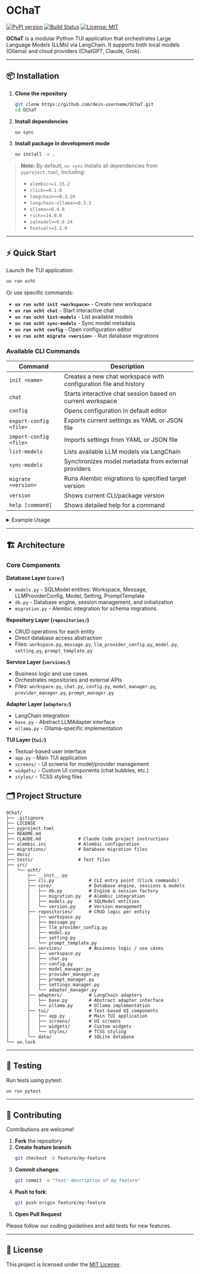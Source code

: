 # OChaT

[![PyPI version](https://img.shields.io/pypi/v/ocht.svg)](https://pypi.org/project/ocht/) [![Build Status](https://github.com/dein-username/OChaT/actions/workflows/ci.yml/badge.svg)](https://github.com/dein-username/OChaT/actions/workflows/ci.yml) [![License: MIT](https://img.shields.io/badge/License-MIT-yellow.svg)](LICENSE)

**OChaT** is a modular Python TUI application that orchestrates Large Language Models (LLMs) via LangChain. It supports both local models (Ollama) and cloud providers (ChatGPT, Claude, Grok).

---

## 📦 Installation

1. **Clone the repository**

   ```bash
   git clone https://github.com/dein-username/OChaT.git
   cd OChaT
   ```

2. **Install dependencies**

   ```bash
   uv sync
   ```

3. **Install package in development mode**

   ```bash
   uv install -e .
   ```

> **Note:** By default, `uv sync` installs all dependencies from `pyproject.toml`, including:
>
> * `alembic>=1.15.2`
> * `click>=8.1.8`
> * `langchain>=0.3.26`
> * `langchain-ollama>=0.3.3`
> * `ollama>=0.4.8`
> * `rich>=14.0.0`
> * `sqlmodel>=0.0.24`
> * `textual>=3.2.0`

---

## ⚡ Quick Start

Launch the TUI application:

```bash
uv run ocht
```

Or use specific commands:

* **`uv run ocht init <workspace>`** - Create new workspace
* **`uv run ocht chat`** - Start interactive chat
* **`uv run ocht list-models`** - List available models
* **`uv run ocht sync-models`** - Sync model metadata
* **`uv run ocht config`** - Open configuration editor
* **`uv run ocht migrate <version>`** - Run database migrations

### Available CLI Commands

| Command | Description |
|---------|-------------|
| `init <name>` | Creates a new chat workspace with configuration file and history |
| `chat` | Starts interactive chat session based on current workspace |
| `config` | Opens configuration in default editor |
| `export-config <file>` | Exports current settings as YAML or JSON file |
| `import-config <file>` | Imports settings from YAML or JSON file |
| `list-models` | Lists available LLM models via LangChain |
| `sync-models` | Synchronizes model metadata from external providers |
| `migrate <version>` | Runs Alembic migrations to specified target version |
| `version` | Shows current CLI/package version |
| `help [command]` | Shows detailed help for a command |

<details>
<summary>Example Usage</summary>

```bash
# Create new chat workspace
uv run ocht init my-workspace

# Start chat session
uv run ocht chat

# List available models
uv run ocht list-models

# Sync model metadata
uv run ocht sync-models
```

</details>

---

## 🏗️ Architecture

### Core Components

**Database Layer (`core/`)**
- `models.py` - SQLModel entities: Workspace, Message, LLMProviderConfig, Model, Setting, PromptTemplate
- `db.py` - Database engine, session management, and initialization
- `migration.py` - Alembic integration for schema migrations

**Repository Layer (`repositories/`)**
- CRUD operations for each entity
- Direct database access abstraction
- Files: `workspace.py`, `message.py`, `llm_provider_config.py`, `model.py`, `setting.py`, `prompt_template.py`

**Service Layer (`services/`)**
- Business logic and use cases
- Orchestrates repositories and external APIs
- Files: `workspace.py`, `chat.py`, `config.py`, `model_manager.py`, `provider_manager.py`, `prompt_manager.py`

**Adapter Layer (`adapters/`)**
- LangChain integration
- `base.py` - Abstract LLMAdapter interface
- `ollama.py` - Ollama-specific implementation

**TUI Layer (`tui/`)**
- Textual-based user interface
- `app.py` - Main TUI application
- `screens/` - UI screens for model/provider management
- `widgets/` - Custom UI components (chat bubbles, etc.)
- `styles/` - TCSS styling files

## 🗂️ Project Structure

```text
OChaT/
├── .gitignore
├── LICENSE
├── pyproject.toml
├── README.md
├── CLAUDE.md              # Claude Code project instructions
├── alembic.ini            # Alembic configuration
├── migrations/            # Database migration files
├── docs/
├── tests/                 # Test files
├── src/
│   └── ocht/
│       ├── __init__.py
│       ├── cli.py             # CLI entry point (Click commands)
│       ├── core/              # Database engine, sessions & models
│       │   ├── db.py          # Engine & session factory
│       │   ├── migration.py   # Alembic integration
│       │   ├── models.py      # SQLModel entities
│       │   └── version.py     # Version management
│       ├── repositories/      # CRUD logic per entity
│       │   ├── workspace.py
│       │   ├── message.py
│       │   ├── llm_provider_config.py
│       │   ├── model.py
│       │   ├── setting.py
│       │   └── prompt_template.py
│       ├── services/          # Business logic / use cases
│       │   ├── workspace.py
│       │   ├── chat.py
│       │   ├── config.py
│       │   ├── model_manager.py
│       │   ├── provider_manager.py
│       │   ├── prompt_manager.py
│       │   ├── settings_manager.py
│       │   └── adapter_manager.py
│       ├── adapters/          # LangChain adapters
│       │   ├── base.py        # Abstract adapter interface
│       │   └── ollama.py      # Ollama implementation
│       ├── tui/               # Text-based UI components
│       │   ├── app.py         # Main TUI application
│       │   ├── screens/       # UI screens
│       │   ├── widgets/       # Custom widgets
│       │   └── styles/        # TCSS styling
│       └── data/              # SQLite database
└── uv.lock
```

---

## 🧪 Testing

Run tests using pytest:

```bash
uv run pytest
```

---

## 🤝 Contributing

Contributions are welcome!

1. **Fork** the repository
2. **Create feature branch**: 
   ```bash
   git checkout -b feature/my-feature
   ```
3. **Commit changes**:
   ```bash
   git commit -m "feat: description of my feature"
   ```
4. **Push to fork**:
   ```bash
   git push origin feature/my-feature
   ```
5. **Open Pull Request**

Please follow our coding guidelines and add tests for new features.

---

## 📄 License

This project is licensed under the [MIT License](LICENSE).

